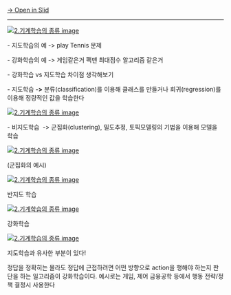 [→ Open in Slid](https://slid.cc/vdocs/486eeb35970c435faa4454572caf76fa)


---

[![2.기계학습의 종류 image](https://slid-capture.s3.ap-northeast-2.amazonaws.com/public/capture_images/486eeb35970c435faa4454572caf76fa/ee6d84fc-47aa-4b0b-ac25-37b58b5ebe00.png)](https://slid.cc/vdocs/486eeb35970c435faa4454572caf76fa?v=266a8b2122324359abfe3850d81d755d&start=34.213911)





\- 지도학습의 예 -> play Tennis 문제


\- 강화학습의 예 -> 게임같은거 팩맨 최대점수 알고리즘 같은거


\- 강화학습 vs 지도학습 차이점 생각해보기





**\-** 지도학습 **->** 분류(classification)를 이용해 클래스를 만들거나 회귀(regression)를 이용해 정량적인 값을 학습한다

[![2.기계학습의 종류 image](https://slid-capture.s3.ap-northeast-2.amazonaws.com/public/capture_images/486eeb35970c435faa4454572caf76fa/1d3867a4-6085-4a71-80ef-e5e4ab56b146.png)](https://slid.cc/vdocs/486eeb35970c435faa4454572caf76fa?v=266a8b2122324359abfe3850d81d755d&start=758.258933)





\- 비지도학습  -> 군집화(clustering), 밀도추정, 토픽모델링의 기법을 이용해 모델을 학습

[![2.기계학습의 종류 image](https://slid-capture.s3.ap-northeast-2.amazonaws.com/public/capture_images/486eeb35970c435faa4454572caf76fa/51d17fca-aa1c-46ef-af8b-0c6ffc95971b.png)](https://slid.cc/vdocs/486eeb35970c435faa4454572caf76fa?v=266a8b2122324359abfe3850d81d755d&start=820.268313)


(군집화의 예시)

[![2.기계학습의 종류 image](https://slid-capture.s3.ap-northeast-2.amazonaws.com/public/capture_images/486eeb35970c435faa4454572caf76fa/6056210e-53c3-4b3d-b092-80d394348f7c.png)](https://slid.cc/vdocs/486eeb35970c435faa4454572caf76fa?v=266a8b2122324359abfe3850d81d755d&start=944.211662)





반지도 학습

[![2.기계학습의 종류 image](https://slid-capture.s3.ap-northeast-2.amazonaws.com/public/capture_images/486eeb35970c435faa4454572caf76fa/ef7d6633-c6c4-4537-a3d2-f0e4b4792e71.png)](https://slid.cc/vdocs/486eeb35970c435faa4454572caf76fa?v=6eba909c37b84c1eaac45d062d35a3b3&start=71.130209)





강화학습

[![2.기계학습의 종류 image](https://slid-capture.s3.ap-northeast-2.amazonaws.com/public/capture_images/486eeb35970c435faa4454572caf76fa/c82a5707-5b3b-4845-a164-50c9fa67a7a7.png)](https://slid.cc/vdocs/486eeb35970c435faa4454572caf76fa?v=6eba909c37b84c1eaac45d062d35a3b3&start=437.795208)


지도학습과 유사한 부분이 있다!


정답을 정확히는 몰라도 정답에 근접하려면 어떤 방향으로 action을 행해야 하는지 판단을 하는 일고리즘이 강화학습이다. 예시로는 게임, 제어 금융공학 등에서 행동 전략/정책 결정시 사용한다
